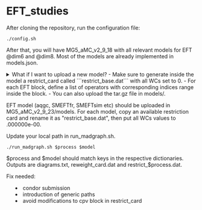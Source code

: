 # EFT_studies

After cloning the repository, run the configuration file:

```
./config.sh
```

After that, you will have MG5_aMC_v2_9_18 with all relevant models for EFT @dim6 and @dim8. Most of the models are already implemented in models.json.

<details>
    <summary> What if I want to upload a new model?
    - Make sure to generate inside the model a restrict_card called ```restrict_base.dat``` with all WCs set to 0.
    - For each EFT block, define a list of operators with corresponding indices range inside the block.
    - You can also upload the tar.gz file in models/. 

EFT model (aqgc, SMEFTfr, SMEFTsim etc) should be uploaded in MG5_aMC_v2_9_23/models.
For each model, copy an available restriction card and rename it as "restrict_base.dat", then put all WCs values to .000000e-00.

Update your local path in run_madgraph.sh.

```
./run_madgraph.sh $process $model
```

$process and $model should match keys in the respective dictionaries.
Outputs are diagrams.txt, reweight_card.dat and restrict_$process.dat.

Fix needed:
- condor submission
- introduction of generic paths
- avoid modifications to cpv block in restrict_card